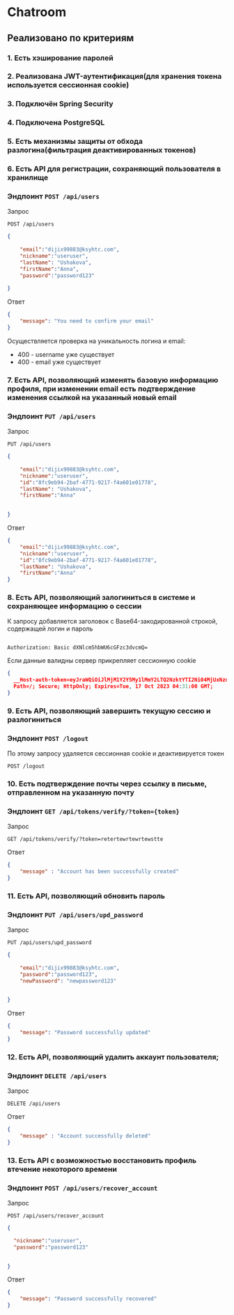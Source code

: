 # Chatroom

## Реализовано по критериям
### 1. Есть хэширование паролей
### 2. Реализована JWT-аутентификация(для хранения токена используется сессионная cookie)
### 3. Подключён Spring Security 
### 4. Подключена PostgreSQL
### 5. Есть механизмы защиты от обхода разлогина(фильтрация деактивированных токенов)
### 6. Есть API для регистрации, сохраняющий пользователя в хранилище
### Эндпоинт  ```POST /api/users```
Запрос
```http request
POST /api/users
```
```json
{
    
    "email":"dijix99883@ksyhtc.com",
    "nickname":"useruser",
    "lastName": "Ushakova",
    "firstName":"Anna",
    "password":"password123"
    
}
```
Ответ
```json
{
	"message": "You need to confirm your email"
}
```
Осуществляется проверка на уникальность логина и email:
- 400 - username уже существует
- 400 - email уже существует
### 7. Есть API, позволяющий изменять базовую информацию профиля, при изменении email есть подтверждение изменения ссылкой на указанный новый email
### Эндпоинт  ```PUT /api/users```
Запрос
```http request
PUT /api/users
```
```json
{
    
    "email":"dijix99883@ksyhtc.com",
    "nickname":"useruser",
    "id":"8fc9eb94-2baf-4771-9217-f4a601e01778",
    "lastName": "Ushakova",
    "firstName":"Anna"

    
}
```
Ответ
```json
{
    "email":"dijix99883@ksyhtc.com",
    "nickname":"useruser",
    "id":"8fc9eb94-2baf-4771-9217-f4a601e01778",
    "lastName": "Ushakova",
    "firstName":"Anna"
}
```

### 8. Есть API, позволяющий залогиниться в системе и сохраняющее информацию о сессии
К запросу добавляется заголовок с Base64-закодированной строкой, содержащей логин и пароль
```http request

Authorization: Basic dXNlcm5hbWU6cGFzc3dvcmQ=
```
Если данные валидны сервер прикрепляет сессионную cookie
```json
{
  __Host-auth-token=eyJraWQiOiJlMjM1Y2Y5My1lMmY2LTQ2NzktYTI2Ni04MjUxNzdjNGY5MDgiLCJlbmMiOiJBMTI4R0NNIiwiYWxnIjoiZGlyIn0..8BpaxXVOZAK6l8jR.vaOvv6rDmZQaHCxbWktSf26M052vzLhWfl7C2a1roQSTlCun0PZceh3ZLPkQxrFqpdaQZyMQxUhgQ8XR1QtfItcLTiFy3eRJdMvussitMDFB1E5aq0plDbEPhQfYMGNQHg5ciLgJDbPYaoX6NEiTU3EBq20C5UpR.ja2yr735cZulkAa0peyQCg;
  Path=/; Secure; HttpOnly; Expires=Tue, 17 Oct 2023 04:31:00 GMT;
}
```
### 9. Есть API, позволяющий завершить текущую сессию и разлогиниться
### Эндпоинт  ```POST /logout```
По этому запросу удаляется сессионная cookie и деактивируется токен
```http request
POST /logout
```

### 10. Есть подтверждение почты через ссылку в письме, отправленном на указанную почту
### Эндпоинт ```GET /api/tokens/verify/?token={token}```

Запрос
```http request
GET /api/tokens/verify/?token=retertewrtewrtewstte
```
Ответ
```json
{
    "message" : "Account has been successfully created"
}
```
### 11. Есть API, позволяющий обновить пароль
### Эндпоинт  ```PUT /api/users/upd_password```
Запрос
```http request
PUT /api/users/upd_password
```
```json
{
    
    "email":"dijix99883@ksyhtc.com",
    "password":"password123",
    "newPassword": "newpassword123"

    
}
```
Ответ
```json
{
    "message": "Password successfully updated"
}
```
### 12. Есть API, позволяющий удалить аккаунт пользователя;
### Эндпоинт ```DELETE /api/users```

Запрос
```http request
DELETE /api/users
```
Ответ
```json
{
    "message" : "Account successfully deleted"
}
```
### 13. Есть API c возможностью восстановить профиль втечение некоторого времени
### Эндпоинт  ```POST /api/users/recover_account```
Запрос
```http request
POST /api/users/recover_account
```
```json
{

  "nickname":"useruser",
  "password":"password123"

    
}
```
Ответ
```json
{
    "message": "Password successfully recovered"
}
```

